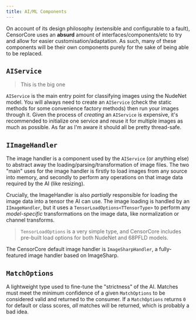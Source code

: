 ```yaml
---
title: AI/ML Components
---
```


On account of its design philosophy (extensible and configurable to a fault), CensorCore uses an **absurd** amount of interfaces/components/etc to try and allow for easier customisation/adaptation. As such, many of these components will be their own components purely for the sake of being able to be replaced.

## `AIService`

> This is the big one

`AIService` is the main entry point for classifying images using the NudeNet model. You will always need to create an `AIService` (check the static methods for some convenience factory methods) then run your images through it. Given the process of _creating_ an `AIService` is expensive, it's recommended to initialize one service and reuse it for multiple images as much as possible. As far as I'm aware it should all be pretty thread-safe.

## `IImageHandler`

The image handler is a component used by the `AIService` (or anything else) to abstract away the loading/parsing/transformation of image files. The two "main" uses for the image handler is firstly to load images from any source into memory, and secondly to perform any operations on that image data required by the AI (like resizing).

Crucially, the ImageHandler is also *partially* responsible for loading the image data into a tensor the AI can use. The image loading is handled by an `IImageHandler`, but it uses a `TensorLoadOptions<TTensorType>` to perform any *model-specific* transformations on the image data, like normalization or channel transforms.

> `TensorLoadOptions` is a very simple type, and CensorCore includes pre-built load options for both NudeNet and 68PFLD models.

The CensorCore default image handler is `ImageSharpHandler`, a fully-featured image handler based on ImageSharp.

## `MatchOptions`

A lightweight type used to fine-tune the "strictness" of the AI. Matches must meet the minimum confidence of a given `MatchOptions` to be considered valid and returned to the consumer. If a `MatchOptions` returns `0` for default or class scores, _all_ matches will be returned, which is probably a bad idea.